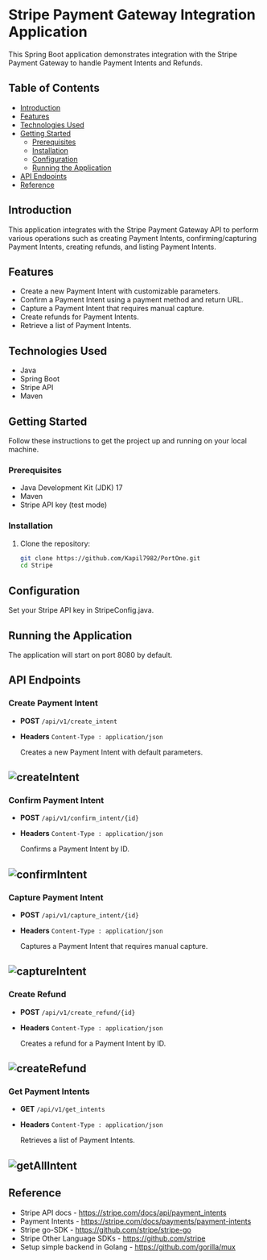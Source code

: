 # Stripe Payment Gateway Integration Application

This Spring Boot application demonstrates integration with the Stripe Payment Gateway to handle Payment Intents and Refunds.

## Table of Contents
- [Introduction](#introduction)
- [Features](#features)
- [Technologies Used](#technologies-used)
- [Getting Started](#getting-started)
  - [Prerequisites](#prerequisites)
  - [Installation](#installation)
  - [Configuration](#configuration)
  - [Running the Application](#running-the-application)
- [API Endpoints](#api-endpoints)
- [Reference](#reference)


## Introduction

This application integrates with the Stripe Payment Gateway API to perform various operations such as creating Payment Intents, confirming/capturing Payment Intents, creating refunds, and listing Payment Intents.

## Features

- Create a new Payment Intent with customizable parameters.
- Confirm a Payment Intent using a payment method and return URL.
- Capture a Payment Intent that requires manual capture.
- Create refunds for Payment Intents.
- Retrieve a list of Payment Intents.

## Technologies Used

- Java
- Spring Boot
- Stripe API
- Maven


## Getting Started

Follow these instructions to get the project up and running on your local machine.

### Prerequisites

- Java Development Kit (JDK) 17
- Maven
- Stripe API key (test mode) 

### Installation

1. Clone the repository:

   ```bash
   git clone https://github.com/Kapil7982/PortOne.git
   cd Stripe
   ```

## Configuration
Set your Stripe API key in StripeConfig.java.

## Running the Application
The application will start on port 8080 by default.

## API Endpoints

### Create Payment Intent

- **POST** `/api/v1/create_intent`
- **Headers** `Content-Type : application/json`

  Creates a new Payment Intent with default parameters.
  
![createIntent](https://github.com/Kapil7982/PortOne/assets/103938868/60092a04-90ba-479b-b9a6-e438c53ea8df)
-

### Confirm Payment Intent

- **POST** `/api/v1/confirm_intent/{id}`
- **Headers** `Content-Type : application/json`

  Confirms a Payment Intent by ID.
  
![confirmIntent](https://github.com/Kapil7982/PortOne/assets/103938868/536ee640-43e9-4539-b825-a3266859d135)
-
### Capture Payment Intent

- **POST** `/api/v1/capture_intent/{id}`
- **Headers** `Content-Type : application/json`

  Captures a Payment Intent that requires manual capture.

![captureIntent](https://github.com/Kapil7982/PortOne/assets/103938868/dc1f045b-56e2-47f9-bf8b-0351d4586de2)
-
### Create Refund

- **POST** `/api/v1/create_refund/{id}`
- **Headers** `Content-Type : application/json`

  Creates a refund for a Payment Intent by ID.

![createRefund](https://github.com/Kapil7982/PortOne/assets/103938868/d20c65c0-d968-434b-9507-af02aa99cd33)
-
 
### Get Payment Intents

- **GET** `/api/v1/get_intents`
- **Headers** `Content-Type : application/json`

  Retrieves a list of Payment Intents.

![getAllIntent](https://github.com/Kapil7982/PortOne/assets/103938868/99e558fc-59f4-4f12-a7e1-1427e116a567)
-
## Reference

- Stripe API docs - https://stripe.com/docs/api/payment_intents 
- Payment Intents - https://stripe.com/docs/payments/payment-intents
- Stripe go-SDK - https://github.com/stripe/stripe-go
- Stripe Other Language SDKs - https://github.com/stripe
- Setup simple backend in Golang - https://github.com/gorilla/mux

